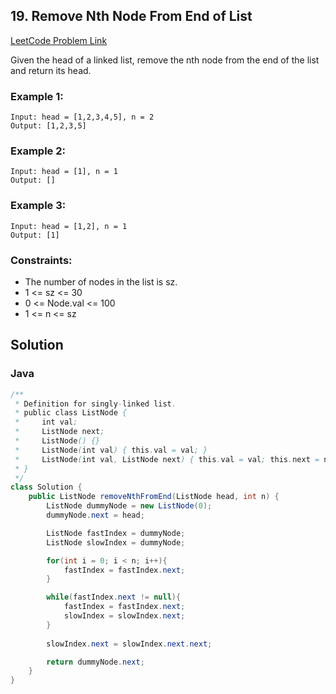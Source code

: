 ## 19. Remove Nth Node From End of List

[LeetCode Problem Link](https://leetcode.com/problems/remove-nth-node-from-end-of-list/)

Given the head of a linked list, remove the nth node from the end of the list and return its head.

### Example 1:
```
Input: head = [1,2,3,4,5], n = 2
Output: [1,2,3,5]
```
### Example 2:
```
Input: head = [1], n = 1
Output: []
 ```
### Example 3:
```
Input: head = [1,2], n = 1
Output: [1]
 ```
### Constraints:

* The number of nodes in the list is sz.
* 1 <= sz <= 30
* 0 <= Node.val <= 100
* 1 <= n <= sz

## Solution 
### Java
```java
/**
 * Definition for singly-linked list.
 * public class ListNode {
 *     int val;
 *     ListNode next;
 *     ListNode() {}
 *     ListNode(int val) { this.val = val; }
 *     ListNode(int val, ListNode next) { this.val = val; this.next = next; }
 * }
 */
class Solution {
    public ListNode removeNthFromEnd(ListNode head, int n) {
        ListNode dummyNode = new ListNode(0);
        dummyNode.next = head;

        ListNode fastIndex = dummyNode;
        ListNode slowIndex = dummyNode;

        for(int i = 0; i < n; i++){
            fastIndex = fastIndex.next;
        }

        while(fastIndex.next != null){
            fastIndex = fastIndex.next;
            slowIndex = slowIndex.next;
        }
        
        slowIndex.next = slowIndex.next.next;

        return dummyNode.next;
    } 
}
```